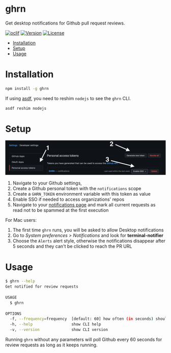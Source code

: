 # ghrn

Get desktop notifications for Github pull request reviews.

[![oclif](https://img.shields.io/badge/cli-oclif-brightgreen.svg)](https://oclif.io)
[![Version](https://img.shields.io/npm/v/ghrn.svg)](https://npmjs.org/package/ghrn)
[![License](https://img.shields.io/npm/l/ghrn.svg)](https://github.com/Tutuchan/ghrn/blob/master/package.json)

- [Installation](#installation)
- [Setup](#setup)
- [Usage](#usage)

# Installation
<!-- installation -->
```bash
npm install -g ghrn
```

If using [asdf](https://asdf-vm.com/#/), you need to reshim `nodejs` to see the `ghrn` CLI.

```bash
asdf reshim nodejs
```

# Setup

![](docs/readme.png)

1. Navigate to your Github settings,
2. Create a Github personal token with the `notifications` scope
3. Create a `GHRN_TOKEN` environment variable with this token as value
4. Enable SSO if needed to access organizations' repos
5. Navigate to your [notifications page](https://github.com/notifications?query=reason%3Areview-requested) and mark all current requests as read not to be spammed at the first execution

For Mac users:

1. The first time `ghrn` runs, you will be asked to allow Desktop notifications
2. Go to *System preferences > Notifications* and look for **terminal-notifier**
3. Choose the `Alerts` alert style, otherwise the notifications disappear after 5 seconds and they can't be clicked to reach the PR URL
<!-- installationstop -->
# Usage

```bash
$ ghrn --help
Get notified for review requests

USAGE
  $ ghrn

OPTIONS
  -f, --frequency=frequency  [default: 60] how often (in seconds) should notifications be checked
  -h, --help                 show CLI help
  -v, --version              show CLI version

```

Running `ghrn` without any parameters will poll Github every 60 seconds for review requests as long as it keeps running.
